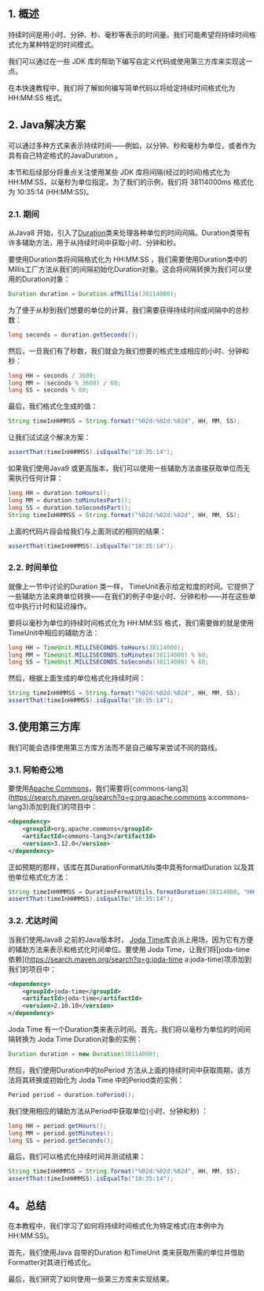 ## 1. 概述

持续时间是用小时、分钟、秒、毫秒等表示的时间量。我们可能希望将持续时间格式化为某种特定的时间模式。

我们可以通过在一些 JDK 库的帮助下编写自定义代码或使用第三方库来实现这一点。

在本快速教程中，我们将了解如何编写简单代码以将给定持续时间格式化为 HH:MM:SS 格式。

## 2. Java解决方案

可以通过多种方式来表示持续时间——例如，以分钟、秒和毫秒为单位，或者作为具有自己特定格式的JavaDuration 。

本节和后续部分将重点关注使用某些 JDK 库将间隔(经过的时间)格式化为 HH:MM:SS，以毫秒为单位指定。为了我们的示例，我们将 38114000ms 格式化为 10:35:14 (HH:MM:SS)。

### 2.1. 期间

从Java8 开始，引入了[Duration](https://www.baeldung.com/java-period-duration)类来处理各种单位的时间间隔。Duration类带有许多辅助方法，用于从持续时间中获取小时、分钟和秒。

要使用Duration类将间隔格式化为 HH:MM:SS ，我们需要使用Duration类中的Millis工厂方法从我们的间隔初始化Duration对象。这会将间隔转换为我们可以使用的Duration对象：

```java
Duration duration = Duration.ofMillis(38114000);
```

为了便于从秒到我们想要的单位的计算，我们需要获得持续时间或间隔中的总秒数：

```java
long seconds = duration.getSeconds();
```

然后，一旦我们有了秒数，我们就会为我们想要的格式生成相应的小时、分钟和秒：

```java
long HH = seconds / 3600;
long MM = (seconds % 3600) / 60;
long SS = seconds % 60;
```

最后，我们格式化生成的值：

```java
String timeInHHMMSS = String.format("%02d:%02d:%02d", HH, MM, SS);
```

让我们试试这个解决方案：

```java
assertThat(timeInHHMMSS).isEqualTo("10:35:14");
```

如果我们使用Java9 或更高版本，我们可以使用一些辅助方法直接获取单位而无需执行任何计算：

```java
long HH = duration.toHours();
long MM = duration.toMinutesPart();
long SS = duration.toSecondsPart();
String timeInHHMMSS = String.format("%02d:%02d:%02d", HH, MM, SS);

```

上面的代码片段会给我们与上面测试的相同的结果：

```java
assertThat(timeInHHMMSS).isEqualTo("10:35:14");
```

### 2.2. 时间单位

就像上一节中讨论的Duration 类一样， TimeUnit表示给定粒度的时间。它提供了一些辅助方法来跨单位转换——在我们的例子中是小时、分钟和秒——并在这些单位中执行计时和延迟操作。

要将以毫秒为单位的持续时间格式化为 HH:MM:SS 格式，我们需要做的就是使用TimeUnit中相应的辅助方法：

```java
long HH = TimeUnit.MILLISECONDS.toHours(38114000);
long MM = TimeUnit.MILLISECONDS.toMinutes(38114000) % 60;
long SS = TimeUnit.MILLISECONDS.toSeconds(38114000) % 60;
```

然后，根据上面生成的单位格式化持续时间：

```java
String timeInHHMMSS = String.format("%02d:%02d:%02d", HH, MM, SS);
assertThat(timeInHHMMSS).isEqualTo("10:35:14");
```

## 3.使用第三方库

我们可能会选择使用第三方库方法而不是自己编写来尝试不同的路线。

### 3.1. 阿帕奇公地

要使用[Apache Commons](https://www.baeldung.com/java-commons-lang-3)，我们需要将[commons-lang3](https://search.maven.org/search?q=g:org.apache.commons a:commons-lang3)添加到我们的项目中：

```xml
<dependency>
    <groupId>org.apache.commons</groupId>
    <artifactId>commons-lang3</artifactId>
    <version>3.12.0</version>
</dependency>
```

正如预期的那样，该库在其DurationFormatUtils类中具有formatDuration 以及其他单位格式化方法：

```java
String timeInHHMMSS = DurationFormatUtils.formatDuration(38114000, "HH:MM:SS", true);
assertThat(timeInHHMMSS).isEqualTo("10:35:14");
```

### 3.2. 尤达时间

当我们使用Java8 之前的Java版本时， [Joda Time](https://www.baeldung.com/joda-time)库会派上用场，因为它有方便的辅助方法来表示和格式化时间单位。要使用 Joda Time，让我们将[joda-time 依赖](https://search.maven.org/search?q=g:joda-time a:joda-time)项添加到我们的项目中：

```xml
<dependency>
    <groupId>joda-time</groupId>
    <artifactId>joda-time</artifactId>
    <version>2.10.10</version>
</dependency>
```

Joda Time 有一个Duration类来表示时间。首先，我们将以毫秒为单位的时间间隔转换为 Joda Time Duration对象的实例：

```java
Duration duration = new Duration(38114000);
```

然后，我们使用Duration中的toPeriod 方法从上面的持续时间中获取周期，该方法将其转换或初始化为 Joda Time 中的Period类的实例：

```java
Period period = duration.toPeriod();
```

我们使用相应的辅助方法从Period中获取单位(小时、分钟和秒) ：

```java
long HH = period.getHours();
long MM = period.getMinutes();
long SS = period.getSeconds();
```

最后，我们可以格式化持续时间并测试结果：

```java
String timeInHHMMSS = String.format("%02d:%02d:%02d", HH, MM, SS);
assertThat(timeInHHMMSS).isEqualTo("10:35:14");
```

## 4。总结

在本教程中，我们学习了如何将持续时间格式化为特定格式(在本例中为 HH:MM:SS)。

首先，我们使用Java 自带的Duration 和TimeUnit 类来获取所需的单位并借助Formatter对其进行格式化。

最后，我们研究了如何使用一些第三方库来实现结果。